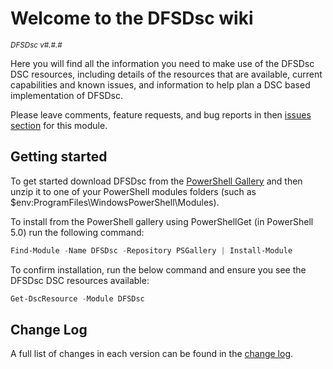 # Welcome to the DFSDsc wiki

<sup>*DFSDsc v#.#.#*</sup>

Here you will find all the information you need to make use of the DFSDsc
DSC resources, including details of the resources that are available, current
capabilities and known issues, and information to help plan a DSC based
implementation of DFSDsc.

Please leave comments, feature requests, and bug reports in then
[issues section](https://github.com/dsccommunity/DFSDsc/issues) for this module.

## Getting started

To get started download DFSDsc from the [PowerShell Gallery](http://www.powershellgallery.com/packages/DFSDsc/)
and then unzip it to one of your PowerShell modules folders
(such as $env:ProgramFiles\WindowsPowerShell\Modules).

To install from the PowerShell gallery using PowerShellGet (in PowerShell 5.0)
run the following command:

```powershell
Find-Module -Name DFSDsc -Repository PSGallery | Install-Module
```

To confirm installation, run the below command and ensure you see the DFSDsc
DSC resources available:

```powershell
Get-DscResource -Module DFSDsc
```

## Change Log

A full list of changes in each version can be found in the [change log](https://github.com/dsccommunity/DFSDsc/blob/main/CHANGELOG.md).
